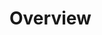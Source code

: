<script type="text/javascript"  src="http://cdn.mathjax.org/mathjax/latest/MathJax.js?config=TeX-AMS-MML_HTMLorMML">  
</script>
# Overview

<!--stackedit_data:
eyJoaXN0b3J5IjpbMTcxMTMwMzA5NCwxNDk2MTQ3ODU2XX0=
-->